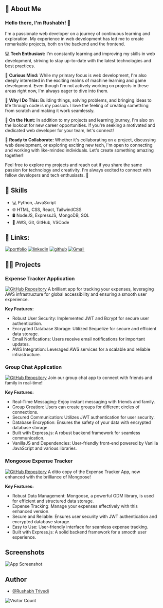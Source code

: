 ## 🚀 About Me

### Hello there, I'm Rushabh! 👋

I'm a passionate web developer on a journey of continuous learning and exploration. My experience in web development has led me to create remarkable projects, both on the backend and the frontend.

💻 **Tech Enthusiast:** I'm constantly learning and improving my skills in web development, striving to stay up-to-date with the latest technologies and best practices.

🧠 **Curious Mind:** While my primary focus is web development, I'm also deeply interested in the exciting realms of machine learning and game development. Even though I'm not actively working on projects in these areas right now, I'm always eager to dive into them.

🌟 **Why I Do This:** Building things, solving problems, and bringing ideas to life through code is my passion. I love the feeling of creating something from scratch and making it work seamlessly.

👔 **On the Hunt:** In addition to my projects and learning journey, I'm also on the lookout for new career opportunities. If you're seeking a motivated and dedicated web developer for your team, let's connect!

🚀 **Ready to Collaborate:** Whether it's collaborating on a project, discussing web development, or exploring exciting new tech, I'm open to connecting and working with like-minded individuals. Let's create something amazing together!

Feel free to explore my projects and reach out if you share the same passion for technology and creativity. I'm always excited to connect with fellow developers and tech enthusiasts. 🚀

## 🔧 Skills

- 💻 Python, JavaScript
- 🌐 HTML, CSS, React, TailwindCSS
- 🛢️ NodeJS, ExpressJS, MongoDB, SQL
- 🚀 AWS, Git, GitHub, VSCode

## 🔗 Links:

[![portfolio](https://img.shields.io/badge/my_portfolio-000?style=for-the-badge&logo=ko-fi&logoColor=white)](https://katherineoelsner.com/)
[![linkedin](https://img.shields.io/badge/linkedin-0A66C2?style=for-the-badge&logo=linkedin&logoColor=white)](https://www.linkedin.com/in/trivedirushabh/)
[![github](https://img.shields.io/badge/github-000?style=for-the-badge&logo=github&logoColor=white)](https://github.com/rushabhT3)
[![Gmail](https://img.shields.io/badge/Gmail-D14836?style=for-the-badge&logo=gmail&logoColor=white)](mailto:rushabhtrivedi03@gmail.com)

## 👨‍💻 Projects

### Expense Tracker Application
[![GitHub Repository](https://img.shields.io/badge/GitHub-Repository-000?style=for-the-badge&logo=github&logoColor=white)](https://github.com/rushabhT3/node.js/tree/main/Express.Js/AWSapp)
A brilliant app for tracking your expenses, leveraging AWS infrastructure for global accessibility and ensuring a smooth user experience.

**Key Features:**
- Robust User Security: Implemented JWT and Bcrypt for secure user authentication.
- Encrypted Database Storage: Utilized Sequelize for secure and efficient data storage.
- Email Notifications: Users receive email notifications for important updates.
- AWS Integration: Leveraged AWS services for a scalable and reliable infrastructure.

### Group Chat Application
[![GitHub Repository](https://img.shields.io/badge/GitHub-Repository-000?style=for-the-badge&logo=github&logoColor=white)](https://github.com/rushabhT3/ChatApp)
Join our group chat app to connect with friends and family in real-time!

**Key Features:**
- Real-Time Messaging: Enjoy instant messaging with friends and family.
- Group Creation: Users can create groups for different circles of connections.
- Secured Communication: Utilizes JWT authentication for user security.
- Database Encryption: Ensures the safety of your data with encrypted database storage.
- Built with Express.js: A robust backend framework for seamless communication.
- VanillaJS and Dependencies: User-friendly front-end powered by Vanilla JavaScript and various libraries.

### Mongoose Expense Tracker
[![GitHub Repository](https://img.shields.io/badge/GitHub-Repository-000?style=for-the-badge&logo=github&logoColor=white)](https://github.com/rushabhT3/mongoose-Expense-Tracker)
A ditto copy of the Expense Tracker App, now enhanced with the brilliance of Mongoose!

**Key Features:**
- Robust Data Management: Mongoose, a powerful ODM library, is used for efficient and structured data storage.
- Expense Tracking: Manage your expenses effectively with this enhanced version.
- Secure and Reliable: Ensures user security with JWT authentication and encrypted database storage.
- Easy to Use: User-friendly interface for seamless expense tracking.
- Built with Express.js: A solid backend framework for a smooth user experience.

## Screenshots

![App Screenshot](https://github.com/rushabhT3/rushabhT3/assets/41021094/90cd65ac-f3c9-4ad5-888b-72e882f5b524)

## Author

- [@Rushabh Trivedi](https://github.com/rushabhT3)

![Visitor Count](https://profile-counter.glitch.me/your-username/count.svg)
